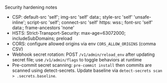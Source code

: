 Security hardening notes

- CSP: default-src 'self'; img-src 'self' data:; style-src 'self' 'unsafe-inline'; script-src 'self'; connect-src 'self' https: wss:; font-src 'self' data:; frame-ancestors 'none'
- HSTS: Strict-Transport-Security: max-age=63072000; includeSubDomains; preload
- CORS: configure allowed origins via env `CORS_ALLOW_ORIGINS` (comma CSV)
- Webhook secret rotation: POST `/v1/admin/reload_env` after updating secret file; use `/v1/admin/flags` to toggle behaviors at runtime
- Pre-commit secret scanning: `pre-commit install` then commits are scanned using detect-secrets. Update baseline via `detect-secrets scan > .secrets.baseline`.

